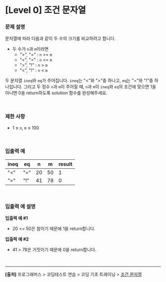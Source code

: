 # [Level 0] 조건 문자열

### 문제 설명
문자열에 따라 다음과 같이 두 수의 크기를 비교하려고 합니다.

* 두 수가 `n`과 `m`이라면
    * ">", "=" : `n` >= `m`
    * "<", "=" : `n` <= `m`
    * ">", "!" : `n` > `m`
    * "<", "!" : `n` < `m`

두 문자열 `ineq`와 `eq`가 주어집니다. `ineq`는 "<"와 ">"중 하나고, `eq`는 "="와 "!"중 하나입니다. 그리고 두 정수 `n`과 `m`이 주어질 때, `n`과 `m`이 `ineq`와 `eq`의 조건에 맞으면 1을 아니면 0을 return하도록 solution 함수를 완성해주세요.

<br>

### 제한 사항
* 1 ≤ `n`, `m` ≤ 100

<br>

### 입출력 예
|ineq|eq|n|m|result|
|---|---|---|---|---|
|"<"|"="|20|50|1|
|">"|"!"|41|78|0|

<br>

### 입출력 예 설명
**입출력 예 #1**
* 20 <= 50은 참이기 때문에 1을 return합니다.

**입출력 예 #2**
* 41 > 78은 거짓이기 때문에 0을 return합니다.

<br>

---
**[출처]** 프로그래머스 > 코딩테스트 연습 > 코딩 기초 트레이닝 > [조건 문자열](https://school.programmers.co.kr/learn/courses/30/lessons/181934)